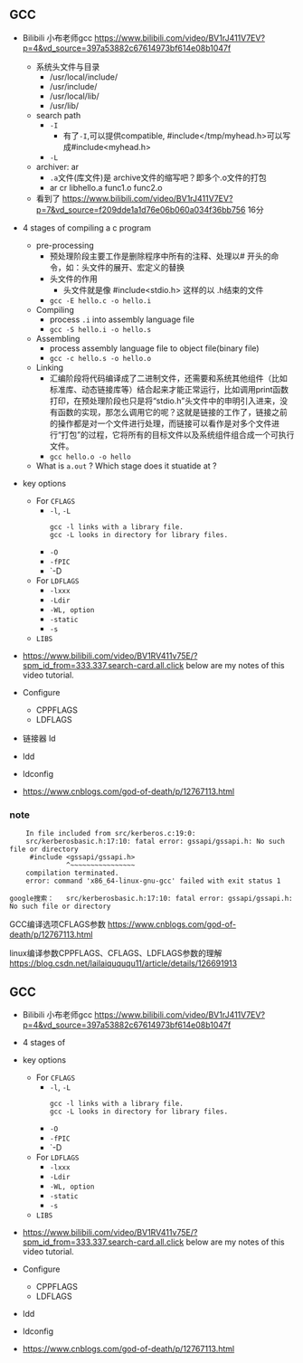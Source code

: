 ## GCC
- Bilibili 小布老师gcc https://www.bilibili.com/video/BV1rJ411V7EV?p=4&vd_source=397a53882c67614973bf614e08b1047f
	- 系统头文件与目录
		- /usr/local/include/
		- /usr/include/
		- /usr/local/lib/
		- /usr/lib/
	- search path
		- `-I`
			- 有了`-I`,可以提供compatible, #include</tmp/myhead.h>可以写成#include<myhead.h>
		- `-L`
	- archiver: ar
		- `.a`文件(库文件)是 archive文件的缩写吧？即多个.o文件的打包
		- ar cr libhello.a func1.o func2.o
	- 看到了 https://www.bilibili.com/video/BV1rJ411V7EV?p=7&vd_source=f209dde1a1d76e06b060a034f36bb756 16分

- 4 stages of compiling a c program
  - pre-processing
    - 预处理阶段主要工作是删除程序中所有的注释、处理以# 开头的命令，如：头文件的展开、宏定义的替换
	- 头文件的作用
		- 头文件就是像 #include<stdio.h> 这样的以 .h结束的文件
    - `gcc -E hello.c -o hello.i` 
  - Compiling
    - process `.i` into assembly language file
    - `gcc -S hello.i -o hello.s`
  - Assembling
    - process assembly language file to object file(binary file)
    - `gcc -c hello.s -o hello.o`
  - Linking
    - 汇编阶段将代码编译成了二进制文件，还需要和系统其他组件（比如标准库、动态链接库等）结合起来才能正常运行，比如调用print函数打印，在预处理阶段也只是将“stdio.h”头文件中的申明引入进来，没有函数的实现，那怎么调用它的呢？这就是链接的工作了，链接之前的操作都是对一个文件进行处理，而链接可以看作是对多个文件进行“打包”的过程，它将所有的目标文件以及系统组件组合成一个可执行文件。
    - `gcc hello.o -o hello`
  - What is `a.out` ? Which stage does it stuatide at ?

- key options
  - For `CFLAGS`
    - `-l`, `-L`
      ```shell
      gcc -l links with a library file.
      gcc -L looks in directory for library files.
      ```
    - `-O`
    - `-fPIC`
    - `-D
  - For `LDFLAGS`
    - `-lxxx`
    - `-Ldir`
    - `-WL, option`
    - `-static`
    - `-s`
  - `LIBS`

- https://www.bilibili.com/video/BV1RV411v75E/?spm_id_from=333.337.search-card.all.click
below are my notes of this video tutorial.

- Configure
  - CPPFLAGS
  - LDFLAGS

- 链接器 ld
- ldd
- ldconfig

- https://www.cnblogs.com/god-of-death/p/12767113.html

### note

```
    In file included from src/kerberos.c:19:0:
    src/kerberosbasic.h:17:10: fatal error: gssapi/gssapi.h: No such file or directory
     #include <gssapi/gssapi.h>
              ^~~~~~~~~~~~~~~~~
    compilation terminated.
    error: command 'x86_64-linux-gnu-gcc' failed with exit status 1

google搜索：   src/kerberosbasic.h:17:10: fatal error: gssapi/gssapi.h: No such file or directory
```

GCC编译选项CFLAGS参数
https://www.cnblogs.com/god-of-death/p/12767113.html

linux编译参数CPPFLAGS、CFLAGS、LDFLAGS参数的理解
https://blog.csdn.net/lailaiquququ11/article/details/126691913



## GCC
- Bilibili 小布老师gcc https://www.bilibili.com/video/BV1rJ411V7EV?p=4&vd_source=397a53882c67614973bf614e08b1047f
- 4 stages of 

- key options
  - For `CFLAGS`
    - `-l`, `-L`
      ```shell
      gcc -l links with a library file.
      gcc -L looks in directory for library files.
      ```
    - `-O`
    - `-fPIC`
    - `-D
  - For `LDFLAGS`
    - `-lxxx`
    - `-Ldir`
    - `-WL, option`
    - `-static`
    - `-s`
  - `LIBS`

- https://www.bilibili.com/video/BV1RV411v75E/?spm_id_from=333.337.search-card.all.click
below are my notes of this video tutorial.

- Configure
  - CPPFLAGS
  - LDFLAGS

- ldd
- ldconfig

- https://www.cnblogs.com/god-of-death/p/12767113.html
